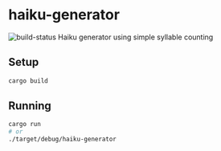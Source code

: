 # haiku-generator
![build-status](https://github.com/najaco/haiku-generator/actions/workflows/rust.yml/badge.svg)
Haiku generator using simple syllable counting

## Setup

```bash
cargo build
```

## Running

```bash
cargo run
# or
./target/debug/haiku-generator
```
